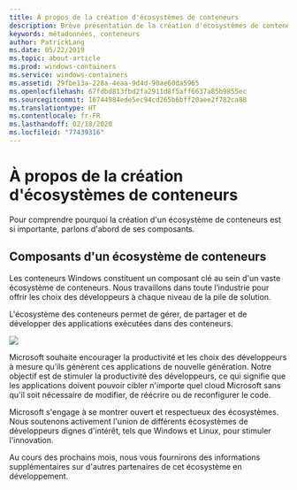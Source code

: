 ```yaml
---
title: À propos de la création d'écosystèmes de conteneurs
description: Brève présentation de la création d'écosystèmes de conteneurs
keywords: métadonnées, conteneurs
author: PatrickLang
ms.date: 05/22/2019
ms.topic: about-article
ms.prod: windows-containers
ms.service: windows-containers
ms.assetid: 29fbe13a-228a-4eaa-9d4d-90ae60da5965
ms.openlocfilehash: 67fdbd813fbd2fa2911d8f5aff6637a85b9855ec
ms.sourcegitcommit: 16744984ede5ec94cd265b6bff20aee2f782ca88
ms.translationtype: HT
ms.contentlocale: fr-FR
ms.lasthandoff: 02/18/2020
ms.locfileid: "77439316"
---
```

# <a name="about-building-container-ecosystems"></a>À propos de la création d'écosystèmes de conteneurs

Pour comprendre pourquoi la création d'un écosystème de conteneurs est si importante, parlons d'abord de ses composants.

## <a name="components-of-a-container-ecosystem"></a>Composants d'un écosystème de conteneurs

Les conteneurs Windows constituent un composant clé au sein d'un vaste écosystème de conteneurs. Nous travaillons dans toute l’industrie pour offrir les choix des développeurs à chaque niveau de la pile de solution.

L'écosystème des conteneurs permet de gérer, de partager et de développer des applications exécutées dans des conteneurs.

![](media/containerEcosystem.png)

Microsoft souhaite encourager la productivité et les choix des développeurs à mesure qu’ils génèrent ces applications de nouvelle génération. Notre objectif est de stimuler la productivité des développeurs, ce qui signifie que les applications doivent pouvoir cibler n'importe quel cloud Microsoft sans qu'il soit nécessaire de modifier, de réécrire ou de reconfigurer le code.

Microsoft s'engage à se montrer ouvert et respectueux des écosystèmes. Nous soutenons activement l'union de différents écosystèmes de développeurs dignes d'intérêt, tels que Windows et Linux, pour stimuler l'innovation.

Au cours des prochains mois, nous vous fournirons des informations supplémentaires sur d'autres partenaires de cet écosystème en développement.